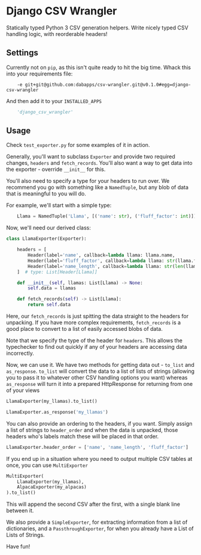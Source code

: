Django CSV Wrangler
===================
Statically typed Python 3 CSV generation helpers.
Write nicely typed CSV handling logic, with reorderable headers!

Settings
--------

Currently not on `pip`, as this isn't quite ready to hit the big time.  Whack this into your requirements file:

```
    -e git+git@github.com:dabapps/csv-wrangler.git@v0.1.0#egg=django-csv-wrangler
```

And then add it to your `INSTALLED_APPS`

```python
    'django_csv_wrangler'
```

Usage
-----

Check `test_exporter.py` for some examples of it in action.

Generally, you'll want to subclass `Exporter` and provide two required changes, `headers` and `fetch_records`. You'll also want a way to get data into the exporter - override `__init__` for this.

You'll also need to specify a type for your headers to run over. We recommend you go with something like a `NamedTuple`, but any blob of data that is meaningful to you will do.

For example, we'll start with a simple type:

```python
    Llama = NamedTuple('Llama', [('name': str), ('fluff_factor': int)])
```

Now, we'll need our derived class:

```python
class LlamaExporter(Exporter):

    headers = [
        Header(label='name', callback=lambda llama: llama.name,
        Header(label='fluff_factor', callback=lambda llama: str(llama.fluff_factor)),
        Header(label='name_length', callback=lambda llama: str(len(llama.name))),
    ]  # type: List[Header[Llama]]

    def __init__(self, llamas: List[Llama) -> None:
        self.data = llamas

    def fetch_records(self) -> List[Llama]:
        return self.data
```

Here, our `fetch_records` is just spitting the data straight to the headers for unpacking. If you have more complex requirements, `fetch_records` is a good place to convert to a list of easily accessed blobs of data.

Note that we specify the type of the header for `headers`. This allows the typechecker to find out quickly if any of your headers are accessing data incorrectly.

Now, we can use it. We have two methods for getting data out - `to_list` and `as_response`.  `to_list` will convert the data to a list of lists of strings (allowing you to pass it to whatever other CSV handling options you want) whereas `as_response` will turn it into a prepared HttpResponse for returning from one of your views

```python
LlamaExporter(my_llamas).to_list()

LlamaExporter.as_response('my_llamas')
```

You can also provide an ordering to the headers, if you want.  Simply assign a list of strings to `header_order` and when the data is unpacked, those headers who's labels match these will be placed in that order.

```python
LlamaExporter.header_order = ['name', 'name_length', 'fluff_factor']
```

If you end up in a situation where you need to output multiple CSV tables at once, you can use `MultiExporter`

```python
MultiExporter(
    LlamaExporter(my_llamas),
    AlpacaExporter(my_alpacas)
).to_list()
```

This will append the second CSV after the first, with a single blank line between it.

We also provide a `SimpleExporter`, for extracting information from a list of dictionaries, and a `PassthroughExporter`, for when you already have a List of Lists of Strings.

Have fun!
